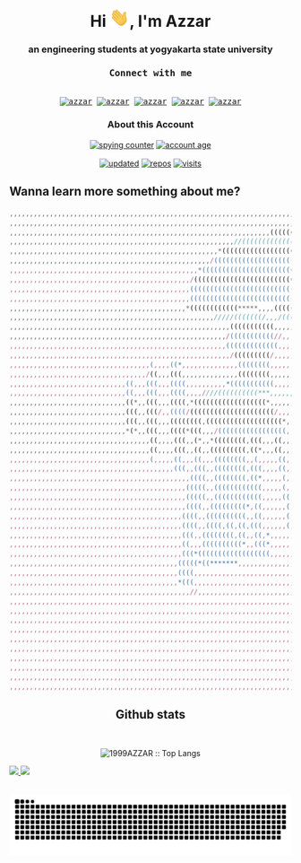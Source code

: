 <div align="center">
<h1 align="center">Hi <img width="35rem" src="./resources/img/waving.gif">, I'm Azzar</h1>
<h3 align="center">an engineering students at yogyakarta state university</h3>
</div>

<div>
  <samp>
    <h3 align="center">Connect with me</h3>
    <p align="center">
      <br/>
      <a href="https://www.linkedin.com/in/azzar-budiyanto/" target="blank"><img align="center"
         src="https://raw.githubusercontent.com/rahuldkjain/github-profile-readme-generator/master/src/images/icons/Social/linked-in-alt.svg"
         alt="azzar" height="30" width="40" /></a>
      <a href="https://fb.com/1999AZZAR" target="blank"><img align="center"
         src="https://raw.githubusercontent.com/rahuldkjain/github-profile-readme-generator/master/src/images/icons/Social/facebook.svg"
         alt="azzar" height="30" width="40" /></a>
      <a href="https://instagram.com/azzar_budiyanto" target="blank"><img align="center"
         src="https://raw.githubusercontent.com/rahuldkjain/github-profile-readme-generator/master/src/images/icons/Social/instagram.svg"
         alt="azzar" height="30" width="40" /></a>
      <a href="https://wa.me/+6282232529804" target="blank"><img align="center"
         src="https://raw.githubusercontent.com/rahuldkjain/github-profile-readme-generator/master/src/images/icons/Social/whatsapp.svg"
         alt="azzar" height="30" width="40" /></a>
      <a href="https://twitter.com/siapa_hayosiapa" target="blank"><img align="center"
         src="https://raw.githubusercontent.com/rahuldkjain/github-profile-readme-generator/master/src/images/icons/Social/twitter.svg"
         alt="azzar" height="30" width="40" /></a>
      <br>
    </p>
  </samp>
</div>

<div>
<h3 align="center">About this Account</h3>
 <p align="center">
  <a href="github.com/1999AZZAR" target="blank"><img align="center" 
     src="https://badges.pufler.dev/visits/1999AZZAR/1999AZZAR?style=for-the-badge&color=e74c3c&logo=github&label=Spying+Counter"
     alt="spying counter" /></a>
  <a href="github.com/1999AZZAR" target="blank"><img align="center" 
     src="https://badges.pufler.dev/years/1999AZZAR/?style=for-the-badge&color=27a4fb&logo=github&label=Account+Age"
     alt="account age" /></a>
  </p>
  <p align="center">
  <a href="github.com/1999AZZAR" target="blank"><img align="center" 
     src="https://badges.pufler.dev/updated/1999AZZAR/1999AZZAR?style=for-the-badge&color=ff00b4&logo=github&label=Profile+Updated"
     alt="updated" /></a>
  <a href="github.com/1999AZZAR" target="blank"><img align="center" 
     src="https://badges.pufler.dev/repos/1999AZZAR/?style=for-the-badge&color=251ee7&logo=github&label=Public+Repos"
     alt="repos" /></a>
  <a href="github.com/1999AZZAR" target="blank"><img align="center" 
     src="https://badges.pufler.dev/visits/1999AZZAR/1999AZZAR?style=for-the-badge&color=fbd11d&logo=github&label=visits"
     alt="visits" /></a>
 </p>
</div>
  
## Wanna learn more something about me?
```js
,,,,,,,,,,,,,,,,,,,,,,,,,,,,,,,,,,,,,,,,,,,,,,,,,,,,,,,,,,,,,,,,,,,,,,,,,,,,,,,,,,,,,,,,,,,,,,,,,,,,,,,,,,,,,,,,,,,,,,,,,,,,,,,,
,,,,,,,,,,,,,,,,,,,,,,,,,,,,,,,,,,,,,,,,,,,,,,,,,,,,,,,,,,,,,,,,,,,,,,,,,,,,,///////,,,,,,,,,,,,,,,,,,,,,,,,,,,,,,,,,,,,,,,,,,,,
,,,,,,,,,,,,,,,,,,,,,,,,,,,,,,,,,,,,,,,,,,,,,,,,,,,,,,,,,,,,,,,,,((((((((((((((((((((((((,,,,,,,,,,,,,,,,,,,,,,,,,,,,,,,,,,,,,,,
,,,,,,,,,,,,,,,,,,,,,,,,,,,,,,,,,,,,,,,,,,,,,,,,,,,,,,,,//(((((((((((((((((((((((((((((((((((((//,,,,,,,,,,,,,,,,,,,,,,,,,,,,,,,
,,,,,,,,,,,,,,,,,,,,,,,,,,,,,,,,,,,,,,,,,,,,,,,,,,,,*((((((((((((((((((((((((((((((((((((((((((((((**,,,,,,,,,,,,,,,,,,,,,,,,,,,
,,,,,,,,,,,,,,,,,,,,,,,,,,,,,,,,,,,,,,,,,,,,,,,,,,/(((((((((((((((((((((((((((((((((((((((((((((((((((//,,,,,,,,,,,,,,,,,,,,,,,,
,,,,,,,,,,,,,,,,,,,,,,,,,,,,,,,,,,,,,,,,,,,,,,,*((((((((((((((((((((((((((((((((((((((((((((((((((((((((((*,,,,,,,,,,,,,,,,,,,,,
,,,,,,,,,,,,,,,,,,,,,,,,,,,,,,,,,,,,,,,,,,,,,/((((((((((((((((((((((((((((((((((((((((((((((((((((((((((((/,,,,,,,,,,,,,,,,,,,,,
,,,,,,,,,,,,,,,,,,,,,,,,,,,,,,,,,,,,,,,,,,,,,((((((((((((((((((((((((((((((((((((((((((((((((((((((((((((,,,,,,,,,,,,,,,,,,,,,,,
,,,,,,,,,,,,,,,,,,,,,,,,,,,,,,,,,,,,,,,,,,,,,((((((((((((((((((((((((((((((((((((((((((((((((((((((((((/,,,,,,,,,,,,,,,,,,,,,,,,
,,,,,,,,,,,,,,,,,,,,,,,,,,,,,,,,,,,,,,,,,,,,*((((((((((((*****,,,,(((((((((((((((((((((((((((((,,,,,,,,,,,,,,,,,,,,,,,,,,,,,,,,,
,,,,,,,,,,,,,,,,,,,,,,,,,,,,,,,,,,,,,,,,,,,,,,,,,,,/////(((((((/,,,/(((((((((((((((((///,,,,,,,,,,,,,,,,,,,,,,,,,,,,,,,,,,,,,,,,
,,,,,,,,,,,,,,,,,,,,,,,,,,,,,,,,,,,,,,,,,,,,,,,,,,,,,,,(((((((((((,,,,,,,,,,(,,,,,,,,,,,,,,,,,,,,,,,,,,,,,,,,,,,,,,,,,,,,,,,,,,,
,,,,,,,,,,,,,,,,,,,,,,,,,,,,,,,,,,,,,,,,,,,,,,,,,,,,,,/(((((((((((//,,,,,,,,((,,,,,,,,,,,,,,,,,,,,,,,,,,,,,,,,,,,,,,,,,,,,,,,,,,
,,,,,,,,,,,,,,,,,,,,,,,,,,,,,,,,,,,,,,,,,,,,,,,,,,,,,,(((((((((((((,,,,,,,,,((,,,,,,,,,,,,,,,,,,,,,,,,,,,,,,,,,,,,,,,,,,,,,,,,,,
,,,,,,,,,,,,,,,,,,,,,,,,,,,,,,,,,,,,,,,,,,,,,,,,,,,,,,,/(((((((((/,,,,,,,,,,,(,,,,,,,,,,,,,,,,,,,,,,,,,,,,,,,,,,,,,,,,,,,,,,,,,,
,,,,,,,,,,,,,,,,,,,,,,,,,,,,,,,,,,,(,,,,((*,,,,,,,,,,,,,,((((((((,,,,,,,,,,,(((((,,,,,,,,,,,,,,,,,,,,,,,,,,,,,,,,,,,,,,,,,,,,,,,
,,,,,,,,,,,,,,,,,,,,,,,,,,,,,,,,,,/((,,,(((,,,,,,,,,,,,,,((((((((,,,,,,,,,,/(((((,,,,,,,,,,,,,,,,,,,,,,,,,,,,,,,,,,,,,,,,,,,,,,,
,,,,,,,,,,,,,,,,,,,,,,,,,,,,,((,,,(((,,,((((,,,,,,,,,,*(((((((((((,,,,,,,,,,((((((,,,,,,,,,,,,,,,,,,,,,,,,,,,,,,,,,,,,,,,,,,,,,,
,,,,,,,,,,,,,,,,,,,,,,,,,,,,,((,,,(((,,,((((,,,,////((((((((((***,,,,,,,,,,,,,*(((/,,,,,,,,,,,,,,,,,,,,,,,,,,,,,,,,,,,,,,,,,,,,,
,,,,,,,,,,,,,,,,,,,,,,,,,,,,,((*,,(((,,,((((,*((((((((((((((((((*,,,,,,,,,,,,,,,(((*,,,,,,,,,,,,,,,,,,,,,,,,,,,,,,,,,,,,,,,,,,,,
,,,,,,,,,,,,,,,,,,,,,,,,,,,,,(((,,(((/,,((((/(((((((((((((((((((((/,,,,,*,,/,,,,(((((,,,,,,,,,,,,,,,,,,,,,,,,,,,,,,,,,,,,,,,,,,,
,,,,,,,,,,,,,,,,,,,,,,,,,,,,,(((,,(((,,,((((((((,(((((((((((((((((((*,,,,,,(,,,,,(((((,,,,,,,,,,,,,,,,,,,,,,,,,,,,,,,,,,,,,,,,,,
,,,,,,,,,,,,,,,,,,,,,,,,,,,,,*(*,,(((,,,((((*(((,,,/(((((((((((((((((,,,,,*(,,/,,((((((,,,,,,,,,,,,,,,,,,,,,,,,,,,,,,,,,,,,,,,,,
,,,,,,,,,,,,,,,,,,,,,,,,,,,,,,,,,,,((,,,,(((,,(*,,*((((((((,(((,,,((,,,,,,,(((,,,((((((,,,,,,,,,,,,,,,,,,,,,,,,,,,,,,,,,,,,,,,,,
,,,,,,,,,,,,,,,,,,,,,,,,,,,,,,,,,,,((,,,,(((,,((,,(((((((((,((*,,,((,,,,,,,*,,,,/(((((((,,,,,,,,,,,,,,,,,,,,,,,,,,,,,,,,,,,,,,,,
,,,,,,,,,,,,,,,,,,,,,,,,,,,,,,,,,,,(,,,,,((,,,((,,,((((((((,,(,,,,,((,,,,,,,,,,,,,((((((,,,,,,,,,,,,,,,,,,,,,,,,,,,,,,,,,,,,,,,,
,,,,,,,,,,,,,,,,,,,,,,,,,,,,,,,,,,,,,,,,,(((,,(((,,((((((((,(((,,,,((,,,,,,,,,,,,,,,,,,,,,,,,,,,,,,,,,,,,,,,,,,,,,,,,,,,,,,,,,,,
,,,,,,,,,,,,,,,,,,,,,,,,,,,,,,,,,,,,,,,,,,,,,((((,,((((((((,((*,,,,,(,,,,,,,,,,,,*,,,,,,,,,,,,,,,,,,,,,,,,,,,,,,,,,,,,,,,,,,,,,,
,,,,,,,,,,,,,,,,,,,,,,,,,,,,,,,,,,,,,,,,,,,,(((((,,((((((((((((,,,,,(,,,,,,,,,,,,,,,,,,,,,,,,,,,,,,,,,,,,,,,,,,,,,,,,,,,,,,,,,,,
,,,,,,,,,,,,,,,,,,,,,,,,,,,,,,,,,,,,,,,,,,,,(((((,,((((((((((((,,,,,((,,,,,,,,,,,,,,,,,,,,,,,,,,,,,,,,,,,,,,,,,,,,,,,,,,,,,,,,,,
,,,,,,,,,,,,,,,,,,,,,,,,,,,,,,,,,,,,,,,,,,,,((((,,(((((((((*,((,,,,,,(,,,,,,,,,,,,,,,,,,,,,,,,,,,,,,,,,,,,,,,,,,,,,,,,,,,,,,,,,,
,,,,,,,,,,,,,,,,,,,,,,,,,,,,,,,,,,,,,,,,,,,((((,,((((((((((,,((,,,,,,(,,,,,,,,,,,,,,,,,,,,,,,,,,,,,,,,,,,,,,,,,,,,,,,,,,,,,,,,,,
,,,,,,,,,,,,,,,,,,,,,,,,,,,,,,,,,,,,,,,,,,,((((,,((((,((,((,(((,,,,,,(,,,,,,,,,,,,,,,,,,,,,,,,,,,,,,,,,,,,,,,,,,,,,,,,,,,,,,,,,,
,,,,,,,,,,,,,,,,,,,,,,,,,,,,,,,,,,,,,,,,,,,(((,,((((((((,((,,((,*,,,,,,,,,,,,,,,,,,,,,,,,,,,,,,,,,,,,,,,,,,,,,,,,,,,,,,,,,,,,,,,
,,,,,,,,,,,,,,,,,,,,,,,,,,,,,,,,,,,,,,,,,,,((,,,((((((((((*,,(((*,,,,,,,,,,,,,,,,,,,,,,,,,,,,,,,,,,,,,,,,,,,,,,,,,,,,,,,,,,,,,,,
,,,,,,,,,,,,,,,,,,,,,,,,,,,,,,,,,,,,,,,,,,,(((*((((((((((((((((((,,,,,,,,,,,,,,,,,,,,,,,,,,,,,,,,,,,,,,,,,,,,,,,,,,,,,,,,,,,,,,,
,,,,,,,,,,,,,,,,,,,,,,,,,,,,,,,,,,,,,,,,,,(((((*((*******,,,,,,,,,,,,,,,,,,,,,,,,,,,,,,,,,,,,,,,,,,,,,,,,,,,,,,,,,,,,,,,,,,,,,,,
,,,,,,,,,,,,,,,,,,,,,,,,,,,,,,,,,,,,,,,,,,((((,,,,,,,,,,,,,,,,,,,,,,,,,,,,,,,,,,,,,,,,,,,,,,,,,,,,,,,,,,,,,,,,,,,,,,,,,,,,,,,,,,
,,,,,,,,,,,,,,,,,,,,,,,,,,,,,,,,,,,,,,,,,,*(((,,,,,,,,,,,,,,,,,,,,,,,,,,,,,,,,,,,,,,,,,,,,,,,,,,,,,,,,,,,,,,,,,,,,,,,,,,,,,,,,,,
,,,,,,,,,,,,,,,,,,,,,,,,,,,,,,,,,,,,,,,,,,,,,//,,,,,,,,,,,,,,,,,,,,,,,,,,,,,,,,,,,,,,,,,,,,,,,,,,,,,,,,,,,,,,,,,,,,,,,,,,,,,,,,,
,,,,,,,,,,,,,,,,,,,,,,,,,,,,,,,,,,,,,,,,,,,,,,,,,,,,,,,,,,,,,,,,,,,,,,,,,,,,,,,,,,,,,,,,,,,,,,,,,,,,,,,,,,,,,,,,,,,,,,,,,,,,,,,,
,,,,,,,,,,,,,,,,,,,,,,,,,,,,,,,,,,,,,,,,,,,,,,,,,,,,,,,,,,,,,,,,,,,,,,,,,,,,,,,,,,,,,,,,,,,,,,,,,,,,,,,,,,,,,,,,,,,,,,,,,,,,,,,,
,,,,,,,,,,,,,,,,,,,,,,,,,,,,,,,,,,,,,,,,,,,,,,,,,,,,,,,,,,,,,,,,,,,,,,,,,,,,,,,,,,,,,,,,,,,,,,,,,,,,,,,,,,,,,,,,,,,,,,,,,,,,,,,,
,,,,,,,,,,,,,,,,,,,,,,,,,,,,,,,,,,,,,,,,,,,,,,,,,,,,,,,,,,,,,,,,,,,,,,,,,,,,,,,,,,,,,,,,,,,,,,,,,,,,,,,,,,,,,,,,,,,,,,,,,,,,,,,,
,,,,,,,,,,,,,,,,,,,,,,,,,,,,,,,,,,,,,,,,,,,,,,,,,,,,,,,,,,,,,,,,,,,,,,,,,,,,,,,,,,,,,,,,,,,,,,,,,,,,,,,,,,,,,,,,,,,,,,,,,,,,,,,,
,,,,,,,,,,,,,,,,,,,,,,,,,,,,,,,,,,,,,,,,,,,,,,,,,,,,,,,,,,,,,,,,,,,,,,,,,,,,,,,,,,,,,,,,,,,,,,,,,,,,,,,,,,,,,,,,,,,,,,,,,,,,,,,,
,,,,,,,,,,,,,,,,,,,,,,,,,,,,,,,,,,,,,,,,,,,,,,,,,,,,,,,,,,,,,,,,,,,,,,,,,,,,,,,,,,,,,,,,,,,,,,,,,,,,,,,,,,,,,,,,,,,,,,,,,,,,,,,,
,,,,,,,,,,,,,,,,,,,,,,,,,,,,,,,,,,,,,,,,,,,,,,,,,,,,,,,,,,,,,,,,,,,,,,,,,,,,,,,,,,,,,,,,,,,,,,,,,,,,,,,,,,,,,,,,,,,,,,,,,,,,,,,,
,,,,,,,,,,,,,,,,,,,,,,,,,,,,,,,,,,,,,,,,,,,,,,,,,,,,,,,,,,,,,,,,,,,,,,,,,,,,,,,,,,,,,,,,,,,,,,,,,,,,,,,,,,,,,,,,,,,,,,,,,,,,,,,,
,,,,,,,,,,,,,,,,,,,,,,,,,,,,,,,,,,,,,,,,,,,,,,,,,,,,,,,,,,,,,,,,,,,,,,,,,,,,,,,,,,,,,,,,,,,,,,,,,,,,,,,,,,,,,,,,,,,,,,,,,,,,,,,,
```
<div>
<h2 align="center"> Github stats </h2>

<br/>
<p align="center">
  <img src="https://github-readme-stats.vercel.app/api/top-langs/?username=1999AZZAR&langs_count=6&theme=gruvbox&layout=compact&hide_border=true" alt="1999AZZAR :: Top Langs" />
</p>
<p align="left">
  <a href="https://github.com/1999AZZAR/">
  <img width="49.5%" src="https://github-readme-stats.vercel.app/api?username=1999AZZAR&show_icons=true&theme=gruvbox&hide_border=true" />
  <img width="49.5%" src="https://github-readme-streak-stats.herokuapp.com/?user=1999AZZAR&theme=gruvbox&hide_border=true" />
  </a>
</p>
<br>
</div>

<div align="center">
  <img  src="./resources/img/grid-snake.svg"
    alt="snake" />
</div>
